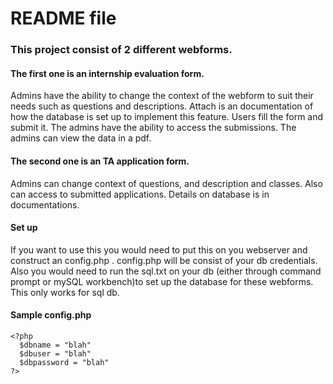 # README file

### This project consist of 2 different webforms.

#### **The first one is an internship evaluation form.** 
Admins have the ability to change the context of the webform to suit their needs such as questions and descriptions.
Attach is an documentation of how the database is set up to implement this feature. Users fill the form and submit it. The admins have the ability to access the submissions. 
The admins can view the data in a pdf.

#### **The second one is an TA application form.** 
Admins can change context of questions, and description and classes. Also can access to submitted applications. Details on database is in documentations.

#### **Set up**
If you want to use this you would need to put this on you webserver and construct an config.php . config.php will be consist of your db credentials. Also you would need to run the sql.txt on your db (either through command prompt or mySQL workbench)to set up the database for these webforms. This only works for sql db.

#### Sample config.php
```
<?php
  $dbname = "blah"
  $dbuser = "blah"
  $dbpassword = "blah"
?>
```
